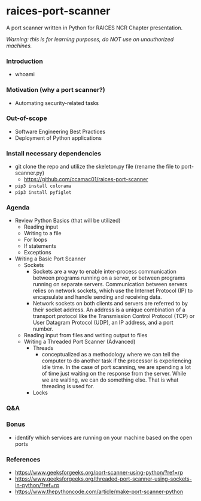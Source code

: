 # raices-port-scanner
A port scanner written in Python for RAICES NCR Chapter presentation.

*Warning: this is for learning purposes, do NOT use on unauthorized machines.*

### Introduction
* whoami
### Motivation (why a port scanner?)
* Automating security-related tasks
### Out-of-scope
* Software Engineering Best Practices
* Deployment of Python applications
### Install necessary dependencies
* git clone the repo and utilize the skeleton.py file (rename the file to port-scanner.py)
    * https://github.com/ccamac01/raices-port-scanner
* `pip3 install colorama`
* `pip3 install pyfiglet`
### Agenda
* Review Python Basics (that will be utilized)
    * Reading input
    * Writing to a file
    * For loops
    * If statements
    * Exceptions
* Writing a Basic Port Scanner
    * Sockets
        * Sockets are a way to enable inter-process communication between programs running on a server, or between programs running on separate servers. Communication between servers relies on network sockets, which use the Internet Protocol (IP) to encapsulate and handle sending and receiving data.
        * Network sockets on both clients and servers are referred to by their socket address. An address is a unique combination of a transport protocol like the Transmission Control Protocol (TCP) or User Datagram Protocol (UDP), an IP address, and a port number.
    * Reading input from files and writing output to files
    * Writing a Threaded Port Scanner (Advanced)
        * Threads
            * conceptualized as a methodology where we can tell the computer to do another task if the processor is experiencing idle time. In the case of port scanning, we are spending a lot of time just waiting on the response from the server. While we are waiting, we can do something else. That is what threading is used for. 
        * Locks 
### Q&A
### Bonus
* identify which services are running on your machine based on the open ports
### References
* https://www.geeksforgeeks.org/port-scanner-using-python/?ref=rp
* https://www.geeksforgeeks.org/threaded-port-scanner-using-sockets-in-python/?ref=rp
* https://www.thepythoncode.com/article/make-port-scanner-python
